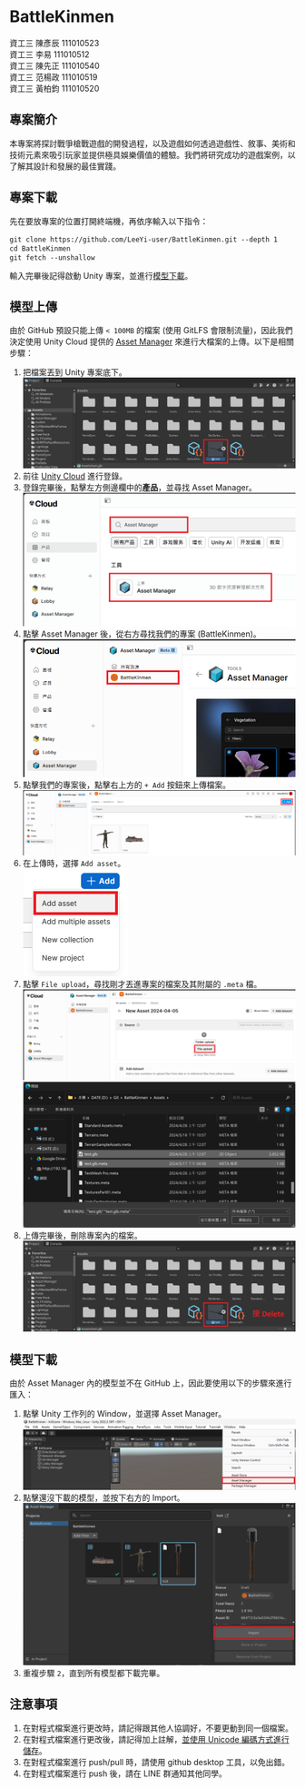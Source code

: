 # BattleKinmen

資工三 陳彥辰 111010523  
資工三 李易 111010512  
資工三 陳先正 111010540  
資工三 范楊政 111010519  
資工三 黃柏鈞 111010520

## 專案簡介

本專案將探討戰爭槍戰遊戲的開發過程，以及遊戲如何透過遊戲性、敘事、美術和技術元素來吸引玩家並提供極具娛樂價值的體驗。我們將研究成功的遊戲案例，以了解其設計和發展的最佳實踐。

## 專案下載

先在要放專案的位置打開終端機，再依序輸入以下指令：

```
git clone https://github.com/LeeYi-user/BattleKinmen.git --depth 1
cd BattleKinmen
git fetch --unshallow
```

輸入完畢後記得啟動 Unity 專案，並進行[模型下載](#模型下載)。

## 模型上傳

由於 GitHub 預設只能上傳 `< 100MB` 的檔案 (使用 GitLFS 會限制流量)，因此我們決定使用 Unity Cloud 提供的 [Asset Manager](https://unity.com/products/asset-manager) 來進行大檔案的上傳。以下是相關步驟：

1. 把檔案丟到 Unity 專案底下。  
![](./Images/01.png)
2. 前往 [Unity Cloud](https://cloud.unity.com/home/login?redirectTo=Lw==) 進行登錄。
3. 登錄完畢後，點擊左方側邊欄中的**產品**，並尋找 Asset Manager。  
![](./Images/02.png)
4. 點擊 Asset Manager 後，從右方尋找我們的專案 (BattleKinmen)。  
![](./Images/03.png)
5. 點擊我們的專案後，點擊右上方的 `+ Add` 按鈕來上傳檔案。  
![](./Images/04.png)
6. 在上傳時，選擇 `Add asset`。  
![](./Images/05.png)
7. 點擊 `File upload`，尋找剛才丟進專案的檔案及其附屬的 `.meta` 檔。  
![](./Images/06.png)  
![](./Images/07.png)
8. 上傳完畢後，刪除專案內的檔案。  
![](./Images/08.png)

## 模型下載

由於 Asset Manager 內的模型並不在 GitHub 上，因此要使用以下的步驟來進行匯入：

1. 點擊 Unity 工作列的 Window，並選擇 Asset Manager。  
![](./Images/09.png)
2. 點擊還沒下載的模型，並按下右方的 Import。  
![](./Images/10.png)
3. 重複步驟 `2`，直到所有模型都下載完畢。

## 注意事項

1. 在對程式檔案進行更改時，請記得跟其他人協調好，不要更動到同一個檔案。
2. 在對程式檔案進行更改後，請記得加上註解，[並使用 Unicode 編碼方式進行儲存](https://learn.microsoft.com/zh-tw/visualstudio/ide/encodings-and-line-breaks?view=vs-2022)。
3. 在對程式檔案進行 push/pull 時，請使用 github desktop 工具，以免出錯。
4. 在對程式檔案進行 push 後，請在 LINE 群通知其他同學。
